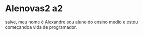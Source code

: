 # Alenovas2 a2
salve, meu nome é Alexandre sou aluno do ensino medio e estou começandoa vida de programador.





